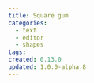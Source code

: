 ```yaml
---
title: Square gum
categories:
  - text
  - editor
  - shapes
tags:
created: 0.13.0
updated: 1.0.0-alpha.8
---
```

